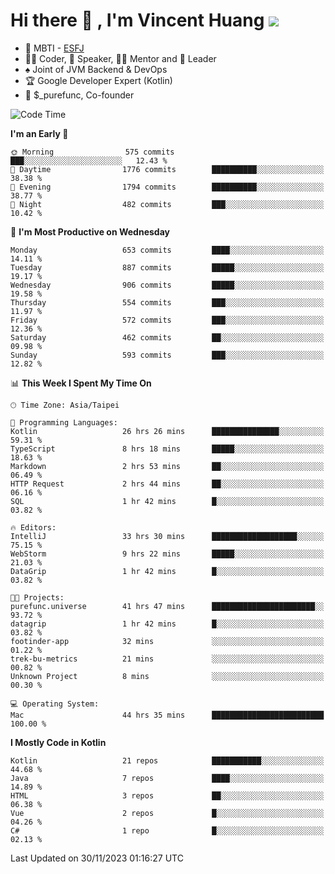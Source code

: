 # Hi there 👋 , I'm Vincent Huang ![](https://komarev.com/ghpvc/?username=Jian-Min-Huang)
- 👀 MBTI - [ESFJ](https://www.16personalities.com/esfj-personality)
- 👨‍💻 Coder, 🎤 Speaker, 👨‍🏫 Mentor and 🚀 Leader
- ♠️ Joint of JVM Backend & DevOps
- 🏆 Google Developer Expert (Kotlin)
- 💼 $_purefunc, Co-founder

<!--START_SECTION:waka-->
![Code Time](http://img.shields.io/badge/Code%20Time-2%2C993%20hrs%209%20mins-blue)

**I'm an Early 🐤** 

```text
🌞 Morning                575 commits         ███░░░░░░░░░░░░░░░░░░░░░░   12.43 % 
🌆 Daytime                1776 commits        ██████████░░░░░░░░░░░░░░░   38.38 % 
🌃 Evening                1794 commits        ██████████░░░░░░░░░░░░░░░   38.77 % 
🌙 Night                  482 commits         ███░░░░░░░░░░░░░░░░░░░░░░   10.42 % 
```
📅 **I'm Most Productive on Wednesday** 

```text
Monday                   653 commits         ████░░░░░░░░░░░░░░░░░░░░░   14.11 % 
Tuesday                  887 commits         █████░░░░░░░░░░░░░░░░░░░░   19.17 % 
Wednesday                906 commits         █████░░░░░░░░░░░░░░░░░░░░   19.58 % 
Thursday                 554 commits         ███░░░░░░░░░░░░░░░░░░░░░░   11.97 % 
Friday                   572 commits         ███░░░░░░░░░░░░░░░░░░░░░░   12.36 % 
Saturday                 462 commits         ██░░░░░░░░░░░░░░░░░░░░░░░   09.98 % 
Sunday                   593 commits         ███░░░░░░░░░░░░░░░░░░░░░░   12.82 % 
```


📊 **This Week I Spent My Time On** 

```text
🕑︎ Time Zone: Asia/Taipei

💬 Programming Languages: 
Kotlin                   26 hrs 26 mins      ███████████████░░░░░░░░░░   59.31 % 
TypeScript               8 hrs 18 mins       █████░░░░░░░░░░░░░░░░░░░░   18.63 % 
Markdown                 2 hrs 53 mins       ██░░░░░░░░░░░░░░░░░░░░░░░   06.49 % 
HTTP Request             2 hrs 44 mins       ██░░░░░░░░░░░░░░░░░░░░░░░   06.16 % 
SQL                      1 hr 42 mins        █░░░░░░░░░░░░░░░░░░░░░░░░   03.82 % 

🔥 Editors: 
IntelliJ                 33 hrs 30 mins      ███████████████████░░░░░░   75.15 % 
WebStorm                 9 hrs 22 mins       █████░░░░░░░░░░░░░░░░░░░░   21.03 % 
DataGrip                 1 hr 42 mins        █░░░░░░░░░░░░░░░░░░░░░░░░   03.82 % 

🐱‍💻 Projects: 
purefunc.universe        41 hrs 47 mins      ███████████████████████░░   93.72 % 
datagrip                 1 hr 42 mins        █░░░░░░░░░░░░░░░░░░░░░░░░   03.82 % 
footinder-app            32 mins             ░░░░░░░░░░░░░░░░░░░░░░░░░   01.22 % 
trek-bu-metrics          21 mins             ░░░░░░░░░░░░░░░░░░░░░░░░░   00.82 % 
Unknown Project          8 mins              ░░░░░░░░░░░░░░░░░░░░░░░░░   00.30 % 

💻 Operating System: 
Mac                      44 hrs 35 mins      █████████████████████████   100.00 % 
```

**I Mostly Code in Kotlin** 

```text
Kotlin                   21 repos            ███████████░░░░░░░░░░░░░░   44.68 % 
Java                     7 repos             ████░░░░░░░░░░░░░░░░░░░░░   14.89 % 
HTML                     3 repos             ██░░░░░░░░░░░░░░░░░░░░░░░   06.38 % 
Vue                      2 repos             █░░░░░░░░░░░░░░░░░░░░░░░░   04.26 % 
C#                       1 repo              █░░░░░░░░░░░░░░░░░░░░░░░░   02.13 % 
```




 Last Updated on 30/11/2023 01:16:27 UTC
<!--END_SECTION:waka-->
